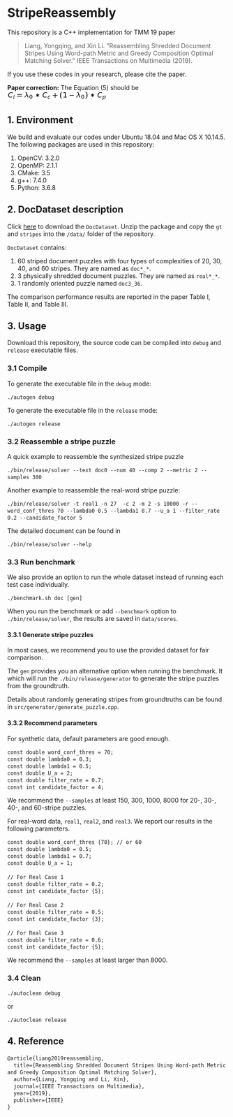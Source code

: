 # StripeReassembly

This repository is a C++ implementation for TMM 19 paper
> Liang, Yongqing, and Xin Li. "Reassembling Shredded Document Stripes Using Word-path Metric and Greedy Composition Optimal Matching Solver." IEEE Transactions on Multimedia (2019).

If you use these codes in your research, please cite the paper.

**Paper correction:** The Equation (5) should be 
![](eq_correct.png)

## 1. Environment

We build and evaluate our codes under Ubuntu 18.04 and Mac OS X 10.14.5. The following packages are used in this repository:
1. OpenCV: 3.2.0
2. OpenMP: 2.1.1
3. CMake: 3.5
4. g++: 7.4.0
5. Python: 3.6.8

## 2. DocDataset description

Click [here](http://t.lyq.me?d=DocDataset) to download the `DocDataset`. Unzip the package and copy the `gt` and `stripes` into the `/data/` folder of the repository.

`DocDataset` contains:
1. 60 striped document puzzles with four types of complexities of 20, 30, 40, and 60 stripes. They are named as `doc*_*`.
2. 3 physically shredded document puzzles. They are named as `real*_*`.
3. 1 randomly oriented puzzle named `doc3_36`.

The comparison performance results are reported in the paper Table I, Table II, and Table III.

## 3. Usage

Download this repository, the source code can be compiled into `debug` and `release` executable files. 

### 3.1 Compile

To generate the executable file in the `debug` mode:
```
./autogen debug
```
To generate the executable file in the `release` mode:
```
./autogen release
```

### 3.2 Reassemble a stripe puzzle

A quick example to reassemble the synthesized stripe puzzle
```
./bin/release/solver --text doc0 --num 40 --comp 2 --metric 2 --samples 300
```
Another example to reassemble the real-word stripe puzzle:
```
./bin/release/solver -t real1 -n 27  -c 2 -m 2 -s 10000 -r --word_conf_thres 70 --lambda0 0.5 --lambda1 0.7 --u_a 1 --filter_rate 0.2 --candidate_factor 5
```

The detailed document can be found in 
```
./bin/release/solver --help
```

### 3.3 Run benchmark

We also provide an option to run the whole dataset instead of running each test case individually.
```
./benchmark.sh doc [gen] 
```

When you run the benchmark or add `--benchmark` option to `./bin/release/solver`, the results are saved in `data/scores`.


#### 3.3.1 Generate stripe puzzles
In most cases, we recommend you to use the provided dataset for fair comparison. 

The `gen` provides you an alternative option when running the benchmark. It which will run the `./bin/release/generator` to generate the stripe puzzles from the groundtruth.

Details about randomly generating stripes from groundtruths can be found in `src/generator/generate_puzzle.cpp`.

#### 3.3.2 Recommend parameters
For synthetic data, default parameters are good enough.
```
const double word_conf_thres = 70;
const double lambda0 = 0.3;
const double lambda1 = 0.5;
const double U_a = 2;
const double filter_rate = 0.7;
const int candidate_factor = 4;
``` 
We recommend the `--samples` at least 150, 300, 1000, 8000 for 20-, 30-, 40-, and 60-stripe puzzles.

For real-word data, `real1`, `real2`, and `real3`. We report our results in the following parameters.

```
const double word_conf_thres {70}; // or 60
const double lambda0 = 0.5;
const double lambda1 = 0.7;
const double U_a = 1;

// For Real Case 1
const double filter_rate = 0.2;
const int candidate_factor {5};

// For Real Case 2
const double filter_rate = 0.5;
const int candidate_factor {3};

// For Real Case 3
const double filter_rate = 0.6;
const int candidate_factor {5};
```
We recommend the `--samples` at least larger than 8000.

### 3.4 Clean
```
./autoclean debug
```
or
```
./autoclean release
```

## 4. Reference
```
@article{liang2019reassembling,
  title={Reassembling Shredded Document Stripes Using Word-path Metric and Greedy Composition Optimal Matching Solver},
  author={Liang, Yongqing and Li, Xin},
  journal={IEEE Transactions on Multimedia},
  year={2019},
  publisher={IEEE}
}
```